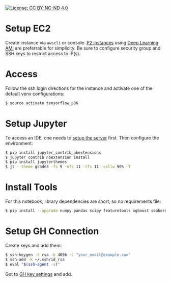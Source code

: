 [![License: CC BY-NC-ND 4.0](https://img.shields.io/badge/License-CC%20BY--NC--ND%204.0-lightgrey.svg)](https://creativecommons.org/licenses/by-nc-nd/4.0/)

# Setup EC2

Create instance via `awscli` or console. [P2 instances][instance]
using [Deep Learning AMI][dlami] are preferrable for simplicity. Be
sure to configure security group and SSH keys to restrict access to
IP(s).

# Access

Follow the ssh login directions for the instance and activate one of
the default venv configurations:

```bash
$ source activate tensorflow_p36
```

# Setup Jupyter

To access an IDE, one needs to [setup the server][jupyter] first. Then
configure the environment:

```bash
$ pip install jupyter_contrib_nbextensions
$ jupyter contrib nbextension install
$ pip install jupyterthemes
$ jt --theme grade3 -fs 9 -nfs 11 -tfs 11 -cellw 90% -T
```

# Install Tools

For this notebook, library dependencies are short, so no requirements file:

```bash
$ pip install --upgrade numpy pandas scipy featuretools xgboost seaborn scikit-learn tables pyarrow h2o
```			      

# Setup GH Connection

Create keys and add them:
```bash
$ ssh-keygen -t rsa -b 4096 -C "your_email@example.com"
$ ssh-add -K ~/.ssh/id_rsa
$ eval "$(ssh-agent -s)"
```

Got to [GH key settings][keys] and add.

[instance]:https://aws.amazon.com/ec2/instance-types/
[dlami]:https://aws.amazon.com/machine-learning/amis/
[jupyter]:https://docs.aws.amazon.com/dlami/latest/devguide/setup-jupyter-configure-server.html
[keys]:https://github.com/settings/keys
